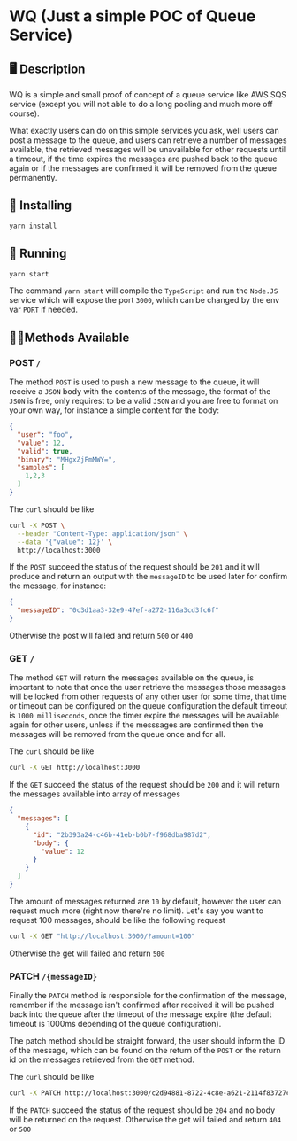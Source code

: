 # WQ (Just a simple POC of Queue Service) 

## 🖥 Description

WQ is a simple and small proof of concept of a queue service like AWS SQS service (except you will not able to do a long pooling and much more off course).

What exactly users can do on this simple services you ask, well users can post a message to the queue, and users can retrieve a number of messages available, the retrieved messages will be unavailable for other requests until a timeout, if the time expires the messages are pushed back to the queue again or if the messages are confirmed it will be removed from the queue permanently.

## 🚢 Installing

```bash
yarn install
```

## 🚀 Running

```bash
yarn start
```

The command `yarn start` will compile the `TypeScript` and run the `Node.JS` service which will expose the port `3000`, which can be changed by the env var `PORT` if needed.

## 🙋‍♂️Methods Available

### POST `/`

The method `POST` is used to push a new message to the queue, it will receive a `JSON` body with the contents of the message, the format of the `JSON` is free, only requirest to be a valid `JSON` and you are free to format on your own way, for instance a simple content for the body:

```json
{
  "user": "foo",
  "value": 12,
  "valid": true,
  "binary": "MHgxZjFmMWY=",
  "samples": [
    1,2,3
  ]
}
```

The `curl` should be like

```bash
curl -X POST \
  --header "Content-Type: application/json" \
  --data '{"value": 12}' \
  http://localhost:3000
```

If the `POST` succeed the status of the request should be `201` and it will produce and return an output with the `messageID` to be used later for confirm the message, for instance:

```json
{
  "messageID": "0c3d1aa3-32e9-47ef-a272-116a3cd3fc6f"
}
```

Otherwise the post will failed and return `500` or `400`

### GET `/`

The method `GET` will return the messages available on the queue, is important to note that once the user retrieve the messages those messages will be locked from other requests of any other user for some time, that time or timeout can be configured on the queue configuration the default timeout is `1000 milliseconds`, once the timer expire the messages will be available again for other users, unless if the messsages are confirmed then the messages will be removed from the queue once and for all.

The `curl` should be like

```bash
curl -X GET http://localhost:3000
```

If the `GET` succeed the status of the request should be `200` and it will return the messages available into array of messages

```json
{
  "messages": [
    {
      "id": "2b393a24-c46b-41eb-b0b7-f968dba987d2",
      "body": {
        "value": 12
      }
    }
  ]
}
```

The amount of messages returned are `10` by default, however the user can request much more (right now there're no limit). Let's say you want to request 100 messages, should be like the following request

```bash
curl -X GET "http://localhost:3000/?amount=100"
```

Otherwise the get will failed and return `500`

### PATCH `/{messageID}`

Finally the `PATCH` method is responsible for the confirmation of the message, remember if the message isn't confirmed after received it will be pushed back into the queue after the timeout of the message expire (the default timeout is 1000ms depending of the queue configuration).

The patch method should be straight forward, the user should inform the ID of the message, which can be found on the return of the `POST` or the return id on the messages retrieved from the `GET` method.

The `curl` should be like

```bash
curl -X PATCH http://localhost:3000/c2d94881-8722-4c8e-a621-2114f83727c6
```


If the `PATCH` succeed the status of the request should be `204` and no body will be returned on the request. Otherwise the get will failed and return `404` or `500`